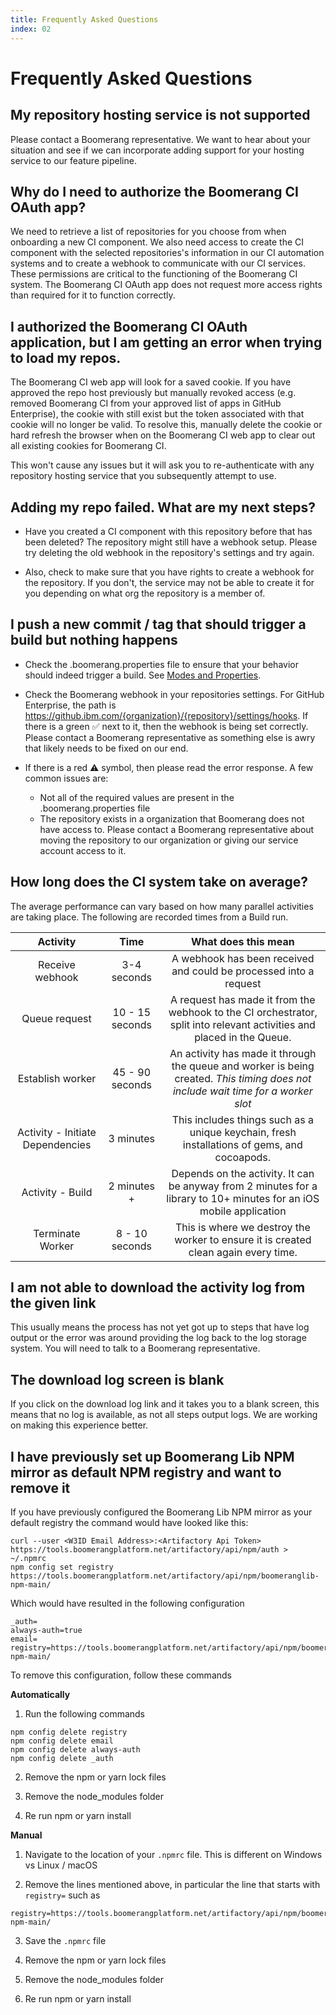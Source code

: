 ```yaml
---
title: Frequently Asked Questions
index: 02
---
```


# Frequently Asked Questions

## My repository hosting service is not supported

Please contact a Boomerang representative. We want to hear about your situation and see if we can incorporate adding support for your hosting service to our feature pipeline.

## Why do I need to authorize the Boomerang CI OAuth app?

We need to retrieve a list of repositories for you choose from when onboarding a new CI component. We also need access to create the CI component with the selected repositories's information in our CI automation systems and to create a webhook to communicate with our CI services. These permissions are critical to the functioning of the Boomerang CI system. The Boomerang CI OAuth app does not request more access rights than required for it to function correctly.

## I authorized the Boomerang CI OAuth application, but I am getting an error when trying to load my repos.

The Boomerang CI web app will look for a saved cookie. If you have approved the repo host previously but manually revoked access (e.g. removed Boomerang CI from your approved list of apps in GitHub Enterprise), the cookie with still exist but the token associated with that cookie will no longer be valid. To resolve this, manually delete the cookie or hard refresh the browser when on the Boomerang CI web app to clear out all existing cookies for Boomerang CI.

This won't cause any issues but it will ask you to re-authenticate with any repository hosting service that you subsequently attempt to use.

## Adding my repo failed. What are my next steps?

- Have you created a CI component with this repository before that has been deleted? The repository might still have a webhook setup. Please try deleting the old webhook in the repository's settings and try again.

- Also, check to make sure that you have rights to create a webhook for the repository. If you don't, the service may not be able to create it for you depending on what org the repository is a member of.

## I push a new commit / tag that should trigger a build but nothing happens

- Check the .boomerang.properties file to ensure that your behavior should indeed trigger a build. See [Modes and Properties](/boomerang-ci/modes-and-properties/).

- Check the Boomerang webhook in your repositories settings. For GitHub Enterprise, the path is https://github.ibm.com/{organization}/{repository}/settings/hooks. If there is a green ✅ next to it, then the webhook is being set correctly. Please contact a Boomerang representative as something else is awry that likely needs to be fixed on our end.

- If there is a red ⚠️ symbol, then please read the error response. A few common issues are:
  - Not all of the required values are present in the .boomerang.properties file
  - The repository exists in a organization that Boomerang does not have access to. Please contact a Boomerang representative about moving the repository to our organization or giving our service account access to it.

## How long does the CI system take on average?

The average performance can vary based on how many parallel activities are taking place. The following are recorded times from a Build run.

|           **Activity**           |    **Time**     |                                                      **What does this mean**                                                      |
| :------------------------------: | :-------------: | :-------------------------------------------------------------------------------------------------------------------------------: |
|         Receive webhook          |   3-4 seconds   |                                 A webhook has been received and could be processed into a request                                 |
|          Queue request           | 10 - 15 seconds |      A request has made it from the webhook to the CI orchestrator, split into relevant activities and placed in the Queue.       |
|         Establish worker         | 45 - 90 seconds | An activity has made it through the queue and worker is being created. _This timing does not include wait time for a worker slot_ |
| Activity - Initiate Dependencies |    3 minutes    |                    This includes things such as a unique keychain, fresh installations of gems, and cocoapods.                    |
|         Activity - Build         |   2 minutes +   |        Depends on the activity. It can be anyway from 2 minutes for a library to 10+ minutes for an iOS mobile application        |
|         Terminate Worker         | 8 - 10 seconds  |                        This is where we destroy the worker to ensure it is created clean again every time.                        |

## I am not able to download the activity log from the given link

This usually means the process has not yet got up to steps that have log output or the error was around providing the log back to the log storage system. You will need to talk to a Boomerang representative.

## The download log screen is blank

If you click on the download log link and it takes you to a blank screen, this means that no log is available, as not all steps output logs. We are working on making this experience better.

## I have previously set up Boomerang Lib NPM mirror as default NPM registry and want to remove it

If you have previously configured the Boomerang Lib NPM mirror as your default registry the command would have looked like this:

```
curl --user <W3ID Email Address>:<Artifactory Api Token> https://tools.boomerangplatform.net/artifactory/api/npm/auth > ~/.npmrc
npm config set registry https://tools.boomerangplatform.net/artifactory/api/npm/boomeranglib-npm-main/
```

Which would have resulted in the following configuration

```
_auth=
always-auth=true
email=
registry=https://tools.boomerangplatform.net/artifactory/api/npm/boomeranglib-npm-main/
```

To remove this configuration, follow these commands

**Automatically**

1. Run the following commands

```
npm config delete registry
npm config delete email
npm config delete always-auth
npm config delete _auth
```

2. Remove the npm or yarn lock files

3. Remove the node_modules folder

4. Re run npm or yarn install

**Manual**

1. Navigate to the location of your `.npmrc` file. This is different on Windows vs Linux / macOS

2. Remove the lines mentioned above, in particular the line that starts with `registry=` such as

```
registry=https://tools.boomerangplatform.net/artifactory/api/npm/boomeranglib-npm-main/
```

3. Save the `.npmrc` file

4. Remove the npm or yarn lock files

5. Remove the node_modules folder

6. Re run npm or yarn install
